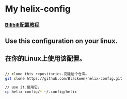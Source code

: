 # My helix-config
### [Bilibili配置教程](https://www.bilibili.com/video/BV1xP411C7DE/?share_source=copy_web&vd_source=c69478cf03b3324dada2cbb518168f3f)


## Use this configuration on your linux.

## 在你的Linux上使用该配置。



```sh

// clone this repositories.克隆这个仓库。
git clone https://github.com/Blackwen/helix-config.git 

// use it.使用它。
cp helix-config/* ~/.config/helix

```

